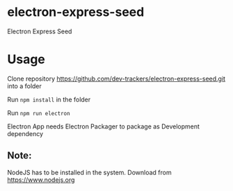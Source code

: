 # electron-express-seed
Electron Express Seed

# Usage

Clone repository https://github.com/dev-trackers/electron-express-seed.git into a folder

Run `npm install` in the folder

Run `npm run electron`

Electron App needs Electron Packager to package as Development dependency

## Note:

NodeJS has to be installed in the system. Download from https://www.nodejs.org
